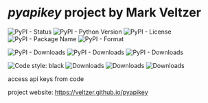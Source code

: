 
# *pyapikey* project by Mark Veltzer

![PyPI - Status](https://img.shields.io/pypi/status/pyapikey)
![PyPI - Python Version](https://img.shields.io/pypi/pyversions/pyapikey)
![PyPI - License](https://img.shields.io/pypi/l/pyapikey)
![PyPI - Package Name](https://img.shields.io/pypi/v/pyapikey)
![PyPI - Format](https://img.shields.io/pypi/format/pyapikey)

![PyPI - Downloads](https://img.shields.io/pypi/dd/pyapikey)
![PyPI - Downloads](https://img.shields.io/pypi/dw/pyapikey)
![PyPI - Downloads](https://img.shields.io/pypi/dm/pyapikey)

![Code style: black](https://img.shields.io/badge/code%20style-black-000000.svg)
![Downloads](https://pepy.tech/badge/pyapikey)
![Downloads](https://pepy.tech/badge/pyapikey/month)
![Downloads](https://pepy.tech/badge/pyapikey/week)


access api keys from code

project website: <https://veltzer.github.io/pyapikey>


